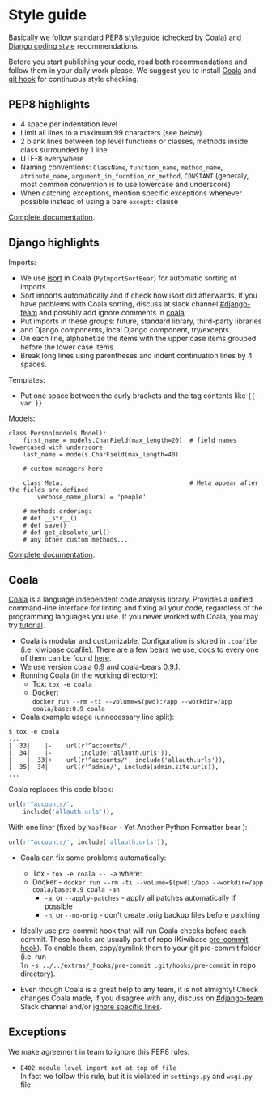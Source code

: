 # Style guide

Basically we follow standard [PEP8 styleguide][1] (checked by Coala) and [Django coding style][2]
recommendations.

Before you start publishing your code, read both recommendations and follow 
them in your daily work please. We suggest you to install [Coala](#coala) and 
[git hook][12]
for continuous style checking.


## PEP8 highlights

* 4 space per indentation level
* Limit all lines to a maximum 99 characters (see below)
* 2 blank lines between top level functions or classes, methods inside class
  surrounded by 1 line
* UTF-8 everywhere
* Naming conventions: `ClassName`, `function_name`, `method_name`, 
  `atribute_name`, `argument_in_fucntion_or_method`, `CONSTANT` (generaly,
  most common convention is to use lowercase and underscore)
* When catching exceptions, mention specific exceptions whenever possible 
  instead of using a bare `except:` clause

[Complete documentation][1].


## Django highlights

Imports:

* We use [isort][4] in Coala (`PyImportSortBear`) for automatic sorting of imports. 
* Sort imports automatically and if check how isort did afterwards. If you have 
  problems with Coala sorting, discuss at slack channel [#django-team][5] and possibly
  add ignore comments in [coala][5].
* Put imports in these groups: future, standard library, third-party libraries
* and Django components, local Django component, try/excepts.
* On each line, alphabetize the items with the upper case items grouped before 
  the lower case items.
* Break long lines using parentheses and indent continuation lines by 4 spaces.

Templates:

* Put one space between the curly brackets and the tag contents like `{{ var }}`

Models:

```
class Person(models.Model):
    first_name = models.CharField(max_length=20)  # field names lowercased with underscore
    last_name = models.CharField(max_length=40)

    # custom managers here

    class Meta:                                   # Meta appear after the fields are defined
        verbose_name_plural = 'people'

    # methods ordering:
    # def __str__()
    # def save()
    # def get_absolute_url()
    # any other custom methods...
```

[Complete documentation][2].

## Coala

[Coala][6] is a language independent code analysis library. Provides a unified command-line interface
for linting and fixing all your code, regardless of the programming languages you use.
If you never worked with Coala, you may try [tutorial][7].

* Coala is modular and customizable. Configuration is stored in `.coafile`
  (i.e. [kiwibase coafile][8]). There are a few bears we use, docs to every one
  of them can be found [here][11].
* We use version coala [0.9][9] and coala-bears [0.9.1][10].
* Running Coala (in the working directory):
  * Tox: `tox -e coala` 
  * Docker:  
 `docker run --rm -ti --volume=$(pwd):/app --workdir=/app coala/base:0.9 coala`
* Coala example usage (unnecessary line split):

```
$ tox -e coala
...
|  33|    |-    url(r'^accounts/',
|  34|    |-        include('allauth.urls')),
|    |  33|+    url(r'^accounts/', include('allauth.urls')),
|  35|  34|     url(r'^admin/', include(admin.site.urls)),
...
```
  Coala replaces this code block:
  
```python
url(r'^accounts/',
    include('allauth.urls')),
```
  With one liner (fixed by `YapfBear` - Yet Another Python Formatter bear ):
  
```python
url(r'^accounts/', include('allauth.urls')),
```
* Coala can fix some problems automatically:
  * Tox - `tox -e coala -- -a` where:
  * Docker - `docker run --rm -ti --volume=$(pwd):/app --workdir=/app coala/base:0.9 coala -an`
    * `-a`, or `--apply-patches` - apply all patches automatically if possible
    * `-n`, or `--no-orig` - don't create .orig backup files before patching
* Ideally use pre-commit hook that will run Coala checks before each commit.
  These hooks are usually part of repo (Kiwibase  [pre-commit hook][13]).
  To enable them, copy/symlink them to your git pre-commit folder (i.e. run  
  `ln -s ../../extras/_hooks/pre-commit .git/hooks/pre-commit` in repo directory).
  
* Even though Coala is a great help to any team, it is not almighty! Check changes Coala made,
  if you disagree with any, discuss on [#django-team][15] Slack channel and/or [ignore specific lines][5].


## Exceptions

We make agreement in team to ignore this PEP8 rules:

* `E402 module level import not at top of file`  
  In fact we follow this rule, but it is violated in `settings.py` and 
  `wsgi.py` file


[1]: https://www.python.org/dev/peps/pep-0008/
[2]: https://docs.djangoproject.com/en/dev/internals/contributing/writing-code/coding-style/
[3]: https://coala.io/
[4]: https://gitlab.skypicker.com/django-team/kiwibase/blob/master/.coafile#L62
[5]: https://coala.readthedocs.io/en/stable/Users/Tutorials/Tutorial.html#ignoring-code-inside-files
[6]: https://docs.coala.io/en/latest/
[7]: http://docs.coala.io/en/latest/Users/Tutorial.html
[8]: https://gitlab.skypicker.com/django-team/kiwibase/blob/master/.coafile
[9]: https://gitlab.skypicker.com/django-team/kiwibase/blob/master/.gitlab-ci.yml#L15
[10]: https://gitlab.skypicker.com/django-team/kiwibase/blob/master/tox.ini#L8
[11]: https://github.com/coala/bear-docs/tree/master/docs
[12]: https://gitlab.skypicker.com/django-team/kiwibase#optional
[13]: https://gitlab.skypicker.com/django-team/kiwibase/blob/master/extras/_hooks/pre-commit
[15]: https://skypicker.slack.com/archives/django-team

